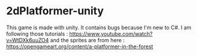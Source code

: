 # 2dPlatformer-unity

This game is made with unity.
It contains bugs because I'm new to C#.
I am following those tutorials : https://www.youtube.com/watch?v=WtDXk6uuZO4
and the sprites are from here : https://opengameart.org/content/a-platformer-in-the-forest
